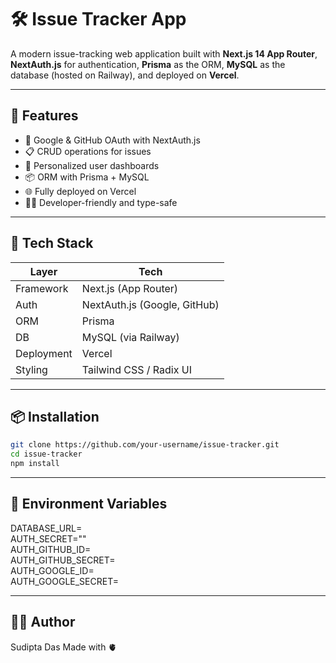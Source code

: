 # 🛠️ Issue Tracker App

A modern issue-tracking web application built with **Next.js 14 App Router**, **NextAuth.js** for authentication, **Prisma** as the ORM, **MySQL** as the database (hosted on Railway), and deployed on **Vercel**.

---

## 🚀 Features

- 🔐 Google & GitHub OAuth with NextAuth.js
- 📋 CRUD operations for issues
- 👤 Personalized user dashboards
- 📦 ORM with Prisma + MySQL
- 🌐 Fully deployed on Vercel
- 🧑‍💻 Developer-friendly and type-safe

---

## 🧱 Tech Stack

| Layer       | Tech                          |
|-------------|-------------------------------|
| Framework   | Next.js (App Router)          |
| Auth        | NextAuth.js (Google, GitHub)  |
| ORM         | Prisma                        |
| DB          | MySQL (via Railway)           |
| Deployment  | Vercel                        |
| Styling     | Tailwind CSS / Radix UI       |

---

## 📦 Installation

```bash
git clone https://github.com/your-username/issue-tracker.git
cd issue-tracker
npm install
```

---

## 🔧 Environment Variables

DATABASE_URL=  
AUTH_SECRET=""  
AUTH_GITHUB_ID=  
AUTH_GITHUB_SECRET=  
AUTH_GOOGLE_ID=  
AUTH_GOOGLE_SECRET=  

---

## 🙋‍♂️ Author
Sudipta Das
Made with 🫀
